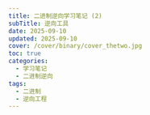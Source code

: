 ```yaml
---
title: 二进制逆向学习笔记 (2)
subTitle: 逆向工具
date: 2025-09-10
updated: 2025-09-10
cover: /cover/binary/cover_thetwo.jpg
toc: true
categories:
  - 学习笔记
  - 二进制逆向
tags:
  - 二进制
  - 逆向工程
---
```

